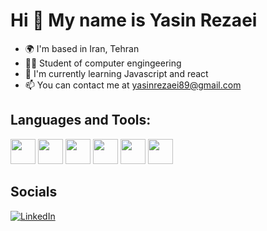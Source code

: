 
# Hi 👋 My name is Yasin Rezaei

- 🌍 I'm based in Iran, Tehran  
- 🧑‍💻 Student of computer engingeering
- 🌱 I'm currently learning Javascript and react
- 📫 You can contact me at [yasinrezaei89@gmail.com](mailto:yasinrezaei89@gmail.com)

## Languages and Tools:
<img src="https://cdn.jsdelivr.net/gh/devicons/devicon/icons/docker/docker-original.svg" width="40" />
<img src="https://cdn.jsdelivr.net/gh/devicons/devicon/icons/django/django-plain.svg" width="40" />
<img src="https://cdn.jsdelivr.net/gh/devicons/devicon/icons/kafka/kafka-original.svg" width="40" />
<img src="https://cdn.jsdelivr.net/gh/devicons/devicon/icons/postgresql/postgresql-original.svg" width="40" />
<img src="https://cdn.jsdelivr.net/gh/devicons/devicon/icons/python/python-original.svg" width="40" />
<img src="https://cdn.jsdelivr.net/gh/devicons/devicon/icons/redis/redis-original.svg" width="40" />

## Socials
[![LinkedIn](https://img.shields.io/badge/LinkedIn-0077B5?style=flat&logo=linkedin&logoColor=white)](https://www.linkedin.com/in/yourprofile/)
